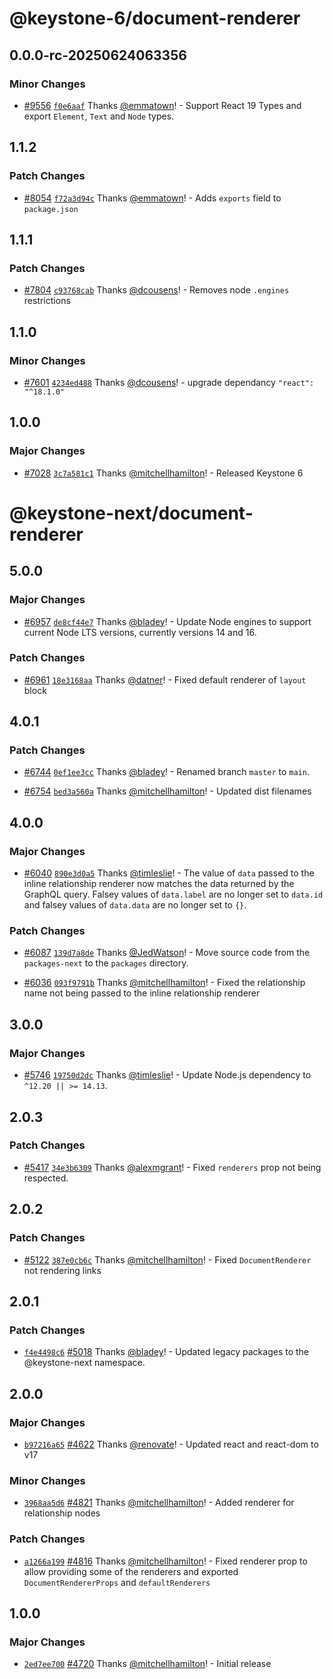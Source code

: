 # @keystone-6/document-renderer

## 0.0.0-rc-20250624063356

### Minor Changes

- [#9556](https://github.com/keystonejs/keystone/pull/9556) [`f0e6aaf`](https://github.com/keystonejs/keystone/commit/f0e6aaf4ff7f72b6eb4cbabb1452f49643f82fcf) Thanks [@emmatown](https://github.com/emmatown)! - Support React 19 Types and export `Element`, `Text` and `Node` types.

## 1.1.2

### Patch Changes

- [#8054](https://github.com/keystonejs/keystone/pull/8054) [`f72a3d94c`](https://github.com/keystonejs/keystone/commit/f72a3d94c31e6e6fd738ba7b0a7f8821b680b9f8) Thanks [@emmatown](https://github.com/emmatown)! - Adds `exports` field to `package.json`

## 1.1.1

### Patch Changes

- [#7804](https://github.com/keystonejs/keystone/pull/7804) [`c93768cab`](https://github.com/keystonejs/keystone/commit/c93768cab52c76384608f1d890b1ba1840be5e7d) Thanks [@dcousens](https://github.com/dcousens)! - Removes node `.engines` restrictions

## 1.1.0

### Minor Changes

- [#7601](https://github.com/keystonejs/keystone/pull/7601) [`4234ed488`](https://github.com/keystonejs/keystone/commit/4234ed488377367582e1fb1895f4a581c097fbea) Thanks [@dcousens](https://github.com/dcousens)! - upgrade dependancy `"react": "^18.1.0"`

## 1.0.0

### Major Changes

- [#7028](https://github.com/keystonejs/keystone/pull/7028) [`3c7a581c1`](https://github.com/keystonejs/keystone/commit/3c7a581c1e53ae49c9f74509de3927ebf2703bde) Thanks [@mitchellhamilton](https://github.com/mitchellhamilton)! - Released Keystone 6

# @keystone-next/document-renderer

## 5.0.0

### Major Changes

- [#6957](https://github.com/keystonejs/keystone/pull/6957) [`de8cf44e7`](https://github.com/keystonejs/keystone/commit/de8cf44e7b328ab98e1466d7191d9ee65a57b02a) Thanks [@bladey](https://github.com/bladey)! - Update Node engines to support current Node LTS versions, currently versions 14 and 16.

### Patch Changes

- [#6961](https://github.com/keystonejs/keystone/pull/6961) [`18e3168aa`](https://github.com/keystonejs/keystone/commit/18e3168aae5739f5596c7811cd30c8d1f47ad77a) Thanks [@datner](https://github.com/datner)! - Fixed default renderer of `layout` block

## 4.0.1

### Patch Changes

- [#6744](https://github.com/keystonejs/keystone/pull/6744) [`0ef1ee3cc`](https://github.com/keystonejs/keystone/commit/0ef1ee3ccd99f0f3e1f955f03d00b1a0f238c7cd) Thanks [@bladey](https://github.com/bladey)! - Renamed branch `master` to `main`.

* [#6754](https://github.com/keystonejs/keystone/pull/6754) [`bed3a560a`](https://github.com/keystonejs/keystone/commit/bed3a560a59d4fe787f3beebd65f8148453aae35) Thanks [@mitchellhamilton](https://github.com/mitchellhamilton)! - Updated dist filenames

## 4.0.0

### Major Changes

- [#6040](https://github.com/keystonejs/keystone/pull/6040) [`890e3d0a5`](https://github.com/keystonejs/keystone/commit/890e3d0a500ecc30cc88946ba53438812b11b2a4) Thanks [@timleslie](https://github.com/timleslie)! - The value of `data` passed to the inline relationship renderer now matches the data returned by the GraphQL query.
  Falsey values of `data.label` are no longer set to `data.id` and falsey values of `data.data` are no longer set to `{}`.

### Patch Changes

- [#6087](https://github.com/keystonejs/keystone/pull/6087) [`139d7a8de`](https://github.com/keystonejs/keystone/commit/139d7a8def263d40c0d1d5353d2744842d9a0951) Thanks [@JedWatson](https://github.com/JedWatson)! - Move source code from the `packages-next` to the `packages` directory.

* [#6036](https://github.com/keystonejs/keystone/pull/6036) [`093f9791b`](https://github.com/keystonejs/keystone/commit/093f9791bc37357b9700a9c49a7ae1102757bca5) Thanks [@mitchellhamilton](https://github.com/mitchellhamilton)! - Fixed the relationship name not being passed to the inline relationship renderer

## 3.0.0

### Major Changes

- [#5746](https://github.com/keystonejs/keystone/pull/5746) [`19750d2dc`](https://github.com/keystonejs/keystone/commit/19750d2dc5801cc8d2ffae1f50d1d5ca6ab9407d) Thanks [@timleslie](https://github.com/timleslie)! - Update Node.js dependency to `^12.20 || >= 14.13`.

## 2.0.3

### Patch Changes

- [#5417](https://github.com/keystonejs/keystone/pull/5417) [`34e3b6309`](https://github.com/keystonejs/keystone/commit/34e3b6309e3eb8a7efe8469fe76e8ffd4417b244) Thanks [@alexmgrant](https://github.com/alexmgrant)! - Fixed `renderers` prop not being respected.

## 2.0.2

### Patch Changes

- [#5122](https://github.com/keystonejs/keystone/pull/5122) [`387e0cb6c`](https://github.com/keystonejs/keystone/commit/387e0cb6cecef7ee0539f6bb7be5709be868a590) Thanks [@mitchellhamilton](https://github.com/mitchellhamilton)! - Fixed `DocumentRenderer` not rendering links

## 2.0.1

### Patch Changes

- [`f4e4498c6`](https://github.com/keystonejs/keystone/commit/f4e4498c6e4c7301288f23048f4aad3c492985c7) [#5018](https://github.com/keystonejs/keystone/pull/5018) Thanks [@bladey](https://github.com/bladey)! - Updated legacy packages to the @keystone-next namespace.

## 2.0.0

### Major Changes

- [`b97216a65`](https://github.com/keystonejs/keystone/commit/b97216a6526fffcca8232d86b115c28cb19587bf) [#4622](https://github.com/keystonejs/keystone/pull/4622) Thanks [@renovate](https://github.com/apps/renovate)! - Updated react and react-dom to v17

### Minor Changes

- [`3968aa5d6`](https://github.com/keystonejs/keystone/commit/3968aa5d61c73ad589c1b7005b7b5db60dd26853) [#4821](https://github.com/keystonejs/keystone/pull/4821) Thanks [@mitchellhamilton](https://github.com/mitchellhamilton)! - Added renderer for relationship nodes

### Patch Changes

- [`a1266a199`](https://github.com/keystonejs/keystone/commit/a1266a199537e77684adaf0337716924b6c48aa8) [#4816](https://github.com/keystonejs/keystone/pull/4816) Thanks [@mitchellhamilton](https://github.com/mitchellhamilton)! - Fixed renderer prop to allow providing some of the renderers and exported `DocumentRendererProps` and `defaultRenderers`

## 1.0.0

### Major Changes

- [`2ed7ee700`](https://github.com/keystonejs/keystone/commit/2ed7ee70047c4c2bb6b855ec51a2fa58e4c7474d) [#4720](https://github.com/keystonejs/keystone/pull/4720) Thanks [@mitchellhamilton](https://github.com/mitchellhamilton)! - Initial release
